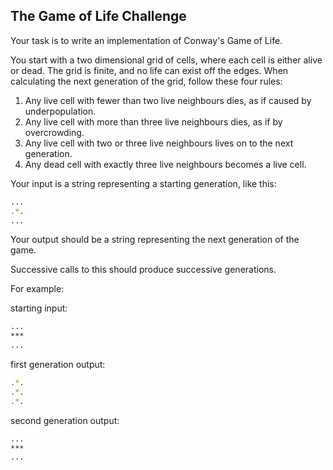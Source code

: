 ## The Game of Life Challenge

Your task is to write an implementation of Conway's Game of Life.

You start with a two dimensional grid of cells, where each cell is either alive or dead. The grid is finite, and no life can exist off the edges. When calculating the next generation of the grid, follow these four rules:

1. Any live cell with fewer than two live neighbours dies, as if caused by underpopulation.
2. Any live cell with more than three live neighbours dies, as if by overcrowding.
3. Any live cell with two or three live neighbours lives on to the next generation.
4. Any dead cell with exactly three live neighbours becomes a live cell.

Your input is a string representing a starting generation, like this:

```bash
...
.*.
...
```

Your output should be a string representing the next generation of the game.

Successive calls to this should produce successive generations.

For example:

starting input:
```bash
...
***
...
```

first generation output:

```bash
.*.
.*.
.*.
```

second generation output:

```bash
...
***
...
```